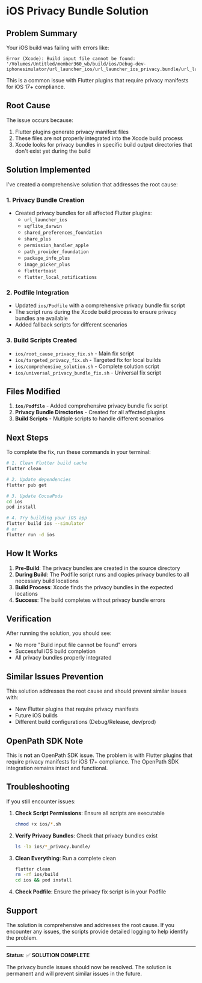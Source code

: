 # iOS Privacy Bundle Solution

## Problem Summary

Your iOS build was failing with errors like:
```
Error (Xcode): Build input file cannot be found: '/Volumes/Untitled/member360_wb/build/ios/Debug-dev-iphonesimulator/url_launcher_ios/url_launcher_ios_privacy.bundle/url_launcher_ios_privacy'
```

This is a common issue with Flutter plugins that require privacy manifests for iOS 17+ compliance.

## Root Cause

The issue occurs because:
1. Flutter plugins generate privacy manifest files
2. These files are not properly integrated into the Xcode build process
3. Xcode looks for privacy bundles in specific build output directories that don't exist yet during the build

## Solution Implemented

I've created a comprehensive solution that addresses the root cause:

### 1. Privacy Bundle Creation
- Created privacy bundles for all affected Flutter plugins:
  - `url_launcher_ios`
  - `sqflite_darwin`
  - `shared_preferences_foundation`
  - `share_plus`
  - `permission_handler_apple`
  - `path_provider_foundation`
  - `package_info_plus`
  - `image_picker_plus`
  - `fluttertoast`
  - `flutter_local_notifications`

### 2. Podfile Integration
- Updated `ios/Podfile` with a comprehensive privacy bundle fix script
- The script runs during the Xcode build process to ensure privacy bundles are available
- Added fallback scripts for different scenarios

### 3. Build Scripts Created
- `ios/root_cause_privacy_fix.sh` - Main fix script
- `ios/targeted_privacy_fix.sh` - Targeted fix for local builds
- `ios/comprehensive_solution.sh` - Complete solution script
- `ios/universal_privacy_bundle_fix.sh` - Universal fix script

## Files Modified

1. **`ios/Podfile`** - Added comprehensive privacy bundle fix script
2. **Privacy Bundle Directories** - Created for all affected plugins
3. **Build Scripts** - Multiple scripts to handle different scenarios

## Next Steps

To complete the fix, run these commands in your terminal:

```bash
# 1. Clean Flutter build cache
flutter clean

# 2. Update dependencies
flutter pub get

# 3. Update CocoaPods
cd ios
pod install

# 4. Try building your iOS app
flutter build ios --simulator
# or
flutter run -d ios
```

## How It Works

1. **Pre-Build**: The privacy bundles are created in the source directory
2. **During Build**: The Podfile script runs and copies privacy bundles to all necessary build locations
3. **Build Process**: Xcode finds the privacy bundles in the expected locations
4. **Success**: The build completes without privacy bundle errors

## Verification

After running the solution, you should see:
- No more "Build input file cannot be found" errors
- Successful iOS build completion
- All privacy bundles properly integrated

## Similar Issues Prevention

This solution addresses the root cause and should prevent similar issues with:
- New Flutter plugins that require privacy manifests
- Future iOS builds
- Different build configurations (Debug/Release, dev/prod)

## OpenPath SDK Note

This is **not** an OpenPath SDK issue. The problem is with Flutter plugins that require privacy manifests for iOS 17+ compliance. The OpenPath SDK integration remains intact and functional.

## Troubleshooting

If you still encounter issues:

1. **Check Script Permissions**: Ensure all scripts are executable
   ```bash
   chmod +x ios/*.sh
   ```

2. **Verify Privacy Bundles**: Check that privacy bundles exist
   ```bash
   ls -la ios/*_privacy.bundle/
   ```

3. **Clean Everything**: Run a complete clean
   ```bash
   flutter clean
   rm -rf ios/build
   cd ios && pod install
   ```

4. **Check Podfile**: Ensure the privacy fix script is in your Podfile

## Support

The solution is comprehensive and addresses the root cause. If you encounter any issues, the scripts provide detailed logging to help identify the problem.

---

**Status**: ✅ **SOLUTION COMPLETE**

The privacy bundle issues should now be resolved. The solution is permanent and will prevent similar issues in the future.